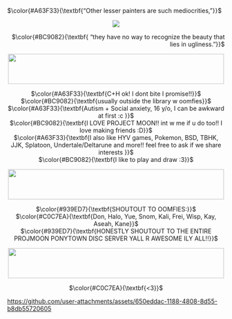 <p align="left">
 $\color{#A63F33}{\textbf{“Other lesser painters are such mediocrities,”}}$ <br/>
  </p>
  
<p align="center">
<img src="https://files.catbox.moe/iqnopk.png" data-canonical-src="(https://files.catbox.moe/iqnopk.png)"
</p>
  
  <p align="right">   
$\color{#BC9082}{\textbf{ “they have no way to recognize the beauty that lies in ugliness.”}}$
</p>

<p align="center">
<img src="https://files.catbox.moe/n7s75g.jpg" data-canonical-src="(https://files.catbox.moe/n7s75g.jpg)" width="500" height="70"
</p>

<p align="center">
 $\color{#A63F33}{\textbf{C+H ok! I dont bite I promise!!}}$ <br/>
 $\color{#BC9082}{\textbf{usually outside the library w oomfies}}$ <br/>
 $\color{#A63F33}{\textbf{Autism + Social anxiety, 16 y/o, I can be awkward at first :c }}$ <br/>
 $\color{#BC9082}{\textbf{I LOVE PROJECT MOON!! int w me if u do too!! I love making friends :D}}$ <br/>
 $\color{#A63F33}{\textbf{I also like HYV games, Pokemon, BSD, TBHK, JJK, Splatoon, Undertale/Deltarune and more!! feel free to ask if we share interests }}$ <br/>
 $\color{#BC9082}{\textbf{I like to play and draw :3}}$ <br/>
  </p>

  <p align="center">
<img src="https://files.catbox.moe/iqnopk.png" data-canonical-src="(https://files.catbox.moe/iqnopk.png)" width="500" height="70"
</p>

<p align="center">
 $\color{#939ED7}{\textbf{SHOUTOUT TO OOMFIES:}}$ <br/>
 $\color{#C0C7EA}{\textbf{Don, Halo, Yue, Snom, Kali, Frei, Wisp, Kay, Aseah, Kane}}$ <br/>
 $\color{#939ED7}{\textbf{HONESTLY SHOUTOUT TO THE ENTIRE PROJMOON PONYTOWN DISC SERVER YALL R AWESOME ILY ALL!!}}$ <br/>
  </p>

  <p align="center">
<img src="https://files.catbox.moe/11oh5m.png" data-canonical-src="(https://files.catbox.moe/11oh5m.png)" width="500" height="70"
</p>

<p align="center">
 $\color{#C0C7EA}{\textbf{<3}}$ <br/>
  </p>

  
https://github.com/user-attachments/assets/650eddac-1188-4808-8d55-b8db55720605
